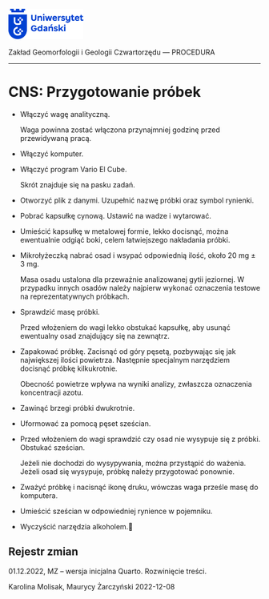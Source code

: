
<div fig-alt="Logo: Uniwersytet Gdański" fig-align="left">

[<img src="images/log-ug_pl.png" width="150" />](https://geomorfologia.ug.edu.pl)

</div>

Zakład Geomorfologii i Geologii Czwartorzędu — PROCEDURA

------------------------------------------------------------------------

# CNS: Przygotowanie próbek

- Włączyć wagę analityczną.

  Waga powinna zostać włączona przynajmniej godzinę przed przewidywaną
  pracą.

- Włączyć komputer.

- Włączyć program Vario El Cube.

  Skrót znajduje się na pasku zadań.

- Otworzyć plik z danymi. Uzupełnić nazwę próbki oraz symbol rynienki.

- Pobrać kapsułkę cynową. Ustawić na wadze i wytarować.

- Umieścić kapsułkę w metalowej formie, lekko docisnąć, można
  ewentualnie odgiąć boki, celem łatwiejszego nakładania próbki.

- Mikrołyżeczką nabrać osad i wsypać odpowiednią ilość, około 20 mg ± 3
  mg.

  Masa osadu ustalona dla przeważnie analizowanej gytii jeziornej. W
  przypadku innych osadów należy najpierw wykonać oznaczenia testowe na
  reprezentatywnych próbkach.

- Sprawdzić masę próbki.

  Przed włożeniem do wagi lekko obstukać kapsułkę, aby usunąć ewentualny
  osad znajdujący się na zewnątrz.

- Zapakować próbkę. Zacisnąć od góry pęsetą, pozbywając się jak
  największej ilości powietrza. Następnie specjalnym narzędziem docisnąć
  próbkę kilkukrotnie.

  Obecność powietrze wpływa na wyniki analizy, zwłaszcza oznaczenia
  koncentracji azotu.

- Zawinąć brzegi próbki dwukrotnie.

- Uformować za pomocą pęset sześcian.

- Przed włożeniem do wagi sprawdzić czy osad nie wysypuje się z próbki.
  Obstukać sześcian.

  Jeżeli nie dochodzi do wysypywania, można przystąpić do ważenia.
  Jeżeli osad się wysypuje, próbkę należy przygotować ponownie.

- Zważyć próbkę i nacisnąć ikonę druku, wówczas waga prześle masę do
  komputera.

- Umieścić sześcian w odpowiedniej rynience w pojemniku.

- Wyczyścić narzędzia alkoholem.

## Rejestr zmian

01.12.2022, MZ – wersja inicjalna Quarto. Rozwinięcie treści.

Karolina Molisak, Maurycy Żarczyński 2022-12-08

